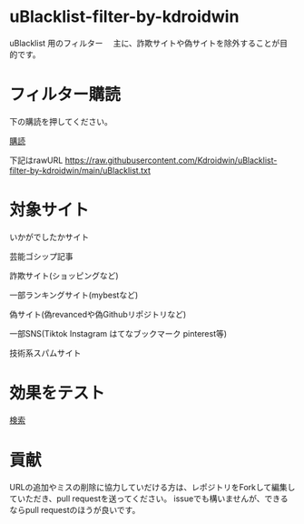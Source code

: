 # uBlacklist-filter-by-kdroidwin
uBlacklist 用のフィルター　
主に、詐欺サイトや偽サイトを除外することが目的です。

# フィルター購読

下の購読を押してください。

[購読](https://iorate.github.io/ublacklist/subscribe?name=uBlacklist-filter-by-kdroidwin&url=https%3A%2F%2Fraw.githubusercontent.com/Kdroidwin/uBlacklist-filter-by-kdroidwin/main/uBlacklist.txt)

下記はrawURL
https://raw.githubusercontent.com/Kdroidwin/uBlacklist-filter-by-kdroidwin/main/uBlacklist.txt

# 対象サイト

いかがでしたかサイト

芸能ゴシップ記事

詐欺サイト(ショッピングなど)

一部ランキングサイト(mybestなど)


偽サイト(偽revancedや偽Githubリポジトリなど)

一部SNS(Tiktok Instagram はてなブックマーク pinterest等)

技術系スパムサイト


# 効果をテスト

[検索](https://www.google.com/search?q=%E5%85%AC%E5%BC%8F+site%3Aonline+OR+site%3Acn+OR+site%3Ashop+OR+site%3Atop+OR+site%3Asite+OR+site%3Aapp+OR+site%3Acfd+OR+site%3Axyz+OR+site%3Ame+OR+site%3Ame+OR+site%3Aru+OR+site%3Auk+OR+site%3Apl+OR+site%3Aonline+OR+site%3Ashop&sca_upv=1#ip=1)


# 貢献

URLの追加やミスの削除に協力していだける方は、レポジトリをForkして編集していただき、pull requestを送ってください。
issueでも構いませんが、できるならpull requestのほうが良いです。
